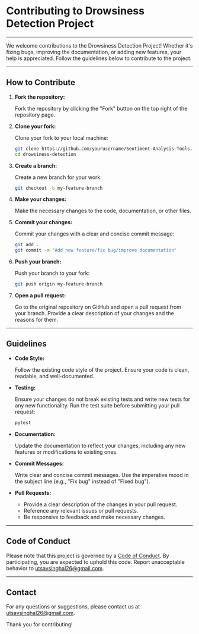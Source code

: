 # Contributing to Drowsiness Detection Project

---

We welcome contributions to the Drowsiness Detection Project! Whether it's fixing bugs, improving the documentation, or adding new features, your help is appreciated. Follow the guidelines below to contribute to the project.

---

## How to Contribute

1. **Fork the repository:**

   Fork the repository by clicking the "Fork" button on the top right of the repository page.

2. **Clone your fork:**

   Clone your fork to your local machine:

   ```sh
   git clone https://github.com/yourusername/Sentiment-Analysis-Tools.git
   cd drowsiness-detection
   ```

3. **Create a branch:**

   Create a new branch for your work:

   ```sh
   git checkout -b my-feature-branch
   ```

4. **Make your changes:**

   Make the necessary changes to the code, documentation, or other files.

5. **Commit your changes:**

   Commit your changes with a clear and concise commit message:

   ```sh
   git add .
   git commit -m "Add new feature/fix bug/improve documentation"
   ```

6. **Push your branch:**

   Push your branch to your fork:

   ```sh
   git push origin my-feature-branch
   ```

7. **Open a pull request:**

   Go to the original repository on GitHub and open a pull request from your branch. Provide a clear description of your changes and the reasons for them.

---

## Guidelines

- **Code Style:**

  Follow the existing code style of the project. Ensure your code is clean, readable, and well-documented.

- **Testing:**

  Ensure your changes do not break existing tests and write new tests for any new functionality. Run the test suite before submitting your pull request:

  ```sh
  pytest
  ```

- **Documentation:**

  Update the documentation to reflect your changes, including any new features or modifications to existing ones.

- **Commit Messages:**

  Write clear and concise commit messages. Use the imperative mood in the subject line (e.g., "Fix bug" instead of "Fixed bug").

- **Pull Requests:**

  - Provide a clear description of the changes in your pull request.
  - Reference any relevant issues or pull requests.
  - Be responsive to feedback and make necessary changes.

---

## Code of Conduct

Please note that this project is governed by a [Code of Conduct](CODE_OF_CONDUCT.md). By participating, you are expected to uphold this code. Report unacceptable behavior to [utsavsinghal26@gmail.com](mailto:utsavsinghal26@gmail.com).

---

## Contact

For any questions or suggestions, please contact us at [utsavsinghal26@gmail.com](mailto:utsavsinghal26@gmail.com).

Thank you for contributing!
